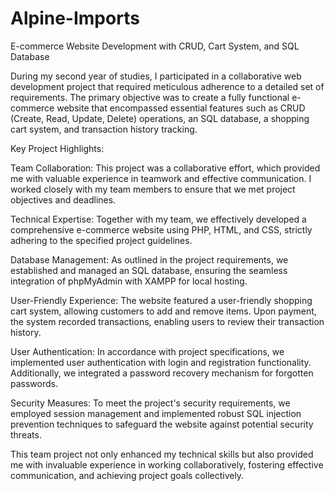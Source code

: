 # Alpine-Imports
E-commerce Website Development with CRUD, Cart System, and SQL Database

During my second year of studies, I participated in a collaborative web development project that required meticulous adherence to a detailed set of requirements. The primary objective was to create a fully functional e-commerce website that encompassed essential features such as CRUD (Create, Read, Update, Delete) operations, an SQL database, a shopping cart system, and transaction history tracking.

Key Project Highlights:

Team Collaboration: This project was a collaborative effort, which provided me with valuable experience in teamwork and effective communication. I worked closely with my team members to ensure that we met project objectives and deadlines.

Technical Expertise: Together with my team, we effectively developed a comprehensive e-commerce website using PHP, HTML, and CSS, strictly adhering to the specified project guidelines.

Database Management: As outlined in the project requirements, we established and managed an SQL database, ensuring the seamless integration of phpMyAdmin with XAMPP for local hosting.

User-Friendly Experience: The website featured a user-friendly shopping cart system, allowing customers to add and remove items. Upon payment, the system recorded transactions, enabling users to review their transaction history.

User Authentication: In accordance with project specifications, we implemented user authentication with login and registration functionality. Additionally, we integrated a password recovery mechanism for forgotten passwords.

Security Measures: To meet the project's security requirements, we employed session management and implemented robust SQL injection prevention techniques to safeguard the website against potential security threats.

This team project not only enhanced my technical skills but also provided me with invaluable experience in working collaboratively, fostering effective communication, and achieving project goals collectively.

